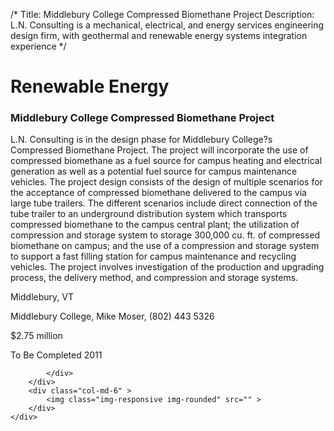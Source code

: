 /*
Title: Middlebury College Compressed Biomethane Project
Description: L.N. Consulting is a mechanical, electrical, and energy services engineering design firm, with geothermal and renewable energy systems integration experience
*/

# Renewable Energy

<div>
	<div class="row">
		<div class="col-md-6" >
			<div class="well" >
				<h3>Middlebury College Compressed Biomethane Project</h3>
				<p>
   
   L.N. Consulting is in the design phase for Middlebury College?s Compressed Biomethane Project.  The project will incorporate the use of compressed biomethane as a fuel source for campus heating and electrical generation as well as a potential fuel source for campus maintenance vehicles.  The project design consists of the design of multiple scenarios for the acceptance of compressed biomethane delivered to the campus via large tube trailers.  The different scenarios include direct connection of the tube trailer to an underground distribution system which transports compressed biomethane to the campus central plant; the utilization of compression and storage system to storage 300,000 cu. ft. of compressed biomethane on campus; and the use of a compression and storage system to support a fast filling station for campus maintenance and recycling vehicles.  The project involves investigation of the production and upgrading process, the delivery method, and compression and storage systems.
</p>
				<p>Middlebury, VT</p>
				<p>Middlebury College, Mike Moser, (802) 443 5326</p>
				<p></p>
				<p></p>
				<p>$2.75 million</p>
				<p>To Be Completed 2011</p>
				<p></p>
				
			</div>
		</div>
		<div class="col-md-6" >
			<img class="img-responsive img-rounded" src="" >
		</div>
	</div>
</div>